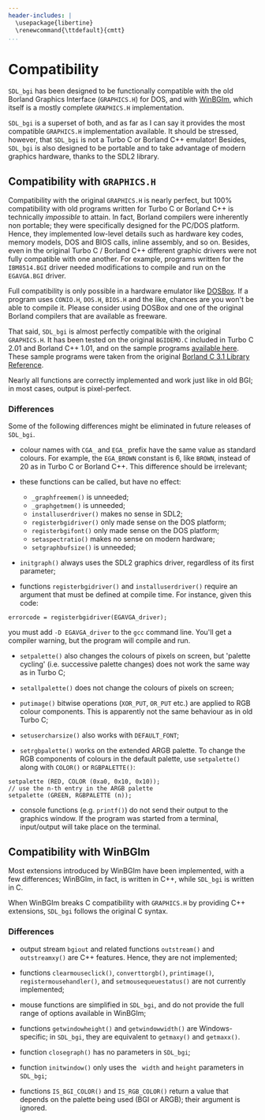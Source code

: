 ```yaml
---
header-includes: |
  \usepackage{libertine}
  \renewcommand{\ttdefault}{cmtt}
...
```


<!---

  Convert this file with:

  pandoc -V urlcolor=blue compatibility.md -o compatibility.pdf

--->

# Compatibility

`SDL_bgi` has been designed to be functionally compatible with the old
Borland Graphics Interface (`GRAPHICS.H`) for DOS, and with
[WinBGIm](https://winbgim.codecutter.org/), which itself is a mostly
complete `GRAPHICS.H` implementation.

`SDL_bgi` is a superset of both, and as far as I can say it provides
the most compatible `GRAPHICS.H` implementation available. It should
be stressed, however, that `SDL_bgi` is not a Turbo C or Borland C++
emulator! Besides, `SDL_bgi` is also designed to be portable and to
take advantage of modern graphics hardware, thanks to the SDL2
library.


## Compatibility with `GRAPHICS.H` 

Compatibility with the original `GRAPHICS.H` is nearly perfect, but
100% compatibility with old programs written for Turbo C or Borland
C++ is technically *impossible* to attain. In fact, Borland compilers
were inherently non portable; they were specifically designed for the
PC/DOS platform. Hence, they implemented low-level details such as
hardware key codes, memory models, DOS and BIOS calls, inline
assembly, and so on. Besides, even in the original Turbo C / Borland
C++ different graphic drivers were not fully compatible with one
another. For example, programs written for the `IBM8514.BGI` driver
needed modifications to compile and run on the `EGAVGA.BGI` driver.

Full compatibility is only possible in a hardware emulator like
[DOSBox](https://www.dosbox.com). If a program uses `CONIO.H`, `DOS.H`,
`BIOS.H` and the like, chances are you won't be able to compile it.
Please consider using DOSBox and one of the original Borland compilers
that are available as freeware.

That said, `SDL_bgi` is almost perfectly compatible with the original
`GRAPHICS.H`. It has been tested on the original `BGIDEMO.C` included
in Turbo C 2.01 and Borland C++ 1.01, and on the sample programs
[available here](http://winbgim.codecutter.org/V6_0/doc). These sample
programs were taken from the original
[Borland C 3.1 Library Reference](http://www.bitsavers.org/pdf/borland/borland_C++/Borland_C++_Version_3.1_Library_Reference_1992.pdf).

Nearly all functions are correctly implemented and work just like in
old BGI; in most cases, output is pixel-perfect.


### Differences

Some of the following differences might be eliminated in future
releases of `SDL_bgi`.

- colour names with `CGA_` and `EGA_` prefix have the same value as
standard colours. For example, the `EGA_BROWN` constant is 6, like
`BROWN`, instead of 20 as in Turbo C or Borland C++. This difference
should be irrelevant;

- these functions can be called, but have no effect:

    -  `_graphfreemem()` is unneeded;
    -  `_graphgetmem()` is unneeded;
    -  `installuserdriver()` makes no sense in SDL2;
    -  `registerbgidriver()` only made sense on the DOS platform;
    -  `registerbgifont()` only made sense on the DOS platform;
    -  `setaspectratio()` makes no sense on modern hardware;
    -  `setgraphbufsize()` is unneeded;

- `initgraph()` always uses the SDL2 graphics driver, regardless of
its first parameter;

- functions `registerbgidriver()` and `installuserdriver()` require an
argument that must be defined at compile time. For instance, given
this code:

```
errorcode = registerbgidriver(EGAVGA_driver);
```

you must add `-D EGAVGA_driver` to the `gcc` command line. You'll get
a compiler warning, but the program will compile and run.

- `setpalette()` also changes the colours of pixels on screen, but
'palette cycling' (i.e. successive palette changes) does not work the
same way as in Turbo C;

- `setallpalette()` does not change the colours of pixels on screen;

- `putimage()` bitwise operations (`XOR_PUT`, `OR_PUT` etc.) are
applied to RGB colour components. This is apparently not the same
behaviour as in old Turbo C;

- `setusercharsize()` also works with `DEFAULT_FONT`;

- `setrgbpalette()` works on the extended ARGB palette. To change the
RGB components of colours in the default palette, use `setpalette()`
along with `COLOR()` or `RGBPALETTE()`:

```
setpalette (RED, COLOR (0xa0, 0x10, 0x10));
// use the n-th entry in the ARGB palette
setpalette (GREEN, RGBPALETTE (n));
```

- console functions (e.g. `printf()`) do not send their output to the
graphics window. If the program was started from a terminal,
input/output will take place on the terminal.


## Compatibility with WinBGIm

Most extensions introduced by WinBGIm have been implemented, with a
few differences; WinBGIm, in fact, is written in C++, while `SDL_bgi` is
written in C.

When WinBGIm breaks C compatibility with `GRAPHICS.H` by providing C++
extensions, `SDL_bgi` follows the original C syntax.


### Differences

- output stream `bgiout` and related functions `outstream()` and
`outstreamxy()` are C++ features. Hence, they are not implemented;

- functions `clearmouseclick()`, `converttorgb()`, `printimage()`,
`registermousehandler()`, and `setmousequeuestatus()` are not
currently implemented;

- mouse functions are simplified in `SDL_bgi`, and do not provide
the full range of options available in WinBGIm;

- functions `getwindowheight()` and `getwindowwidth()` are
Windows-specific; in `SDL_bgi`, they are equivalent to `getmaxy()`
and `getmaxx()`.

- function `closegraph()` has no parameters in `SDL_bgi`;

- function `initwindow()` only uses the ` width` and `height`
parameters in `SDL_bgi`;

- functions `IS_BGI_COLOR()` and `IS_RGB_COLOR()` return a value that
depends on the palette being used (BGI or ARGB); their argument
is ignored.

